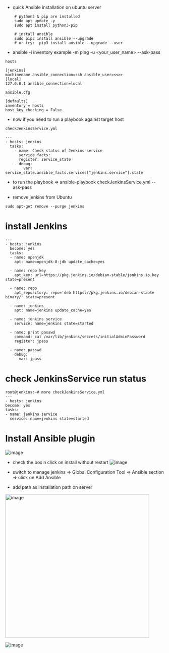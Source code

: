 - quick Ansible installation on ubuntu server

```
    # python3 & pip are installed
    sudo apt update -y
    sudo apt install python3-pip
     
    # install ansible
    sudo pip3 install ansible --upgrade
    # or try:  pip3 install ansible --upgrade --user
 ```
 
- ansible -i inventory example -m ping -u <your_user_name> --ask-pass

```
hosts

[jenkins]
machinename ansible_connection=ssh ansible_user=<<>>
[local]
127.0.0.1 ansible_connection=local

```

```
ansible.cfg

[defaults]
inventory = hosts
host_key_checking = False

```
- now if you need to run a playbook against target host
```
checkJenkinsService.yml

---
- hosts: jenkins
  tasks:
    - name: Check status of Jenkins service
      service_facts:
      register: service_state
    - debug:
        var: service_state.ansible_facts.services["jenkins.service"].state

```
- to run the playbook => ansible-playbook checkJenkinsService.yml --ask-pass

- remove jenkins from Ubuntu
```
sudo apt-get remove --purge jenkins
```
# install Jenkins
```
---
- hosts: jenkins
  become: yes
  tasks:
  - name: openjdk
    apt: name=openjdk-8-jdk update_cache=yes

  - name: repo key
    apt_key: url=https://pkg.jenkins.io/debian-stable/jenkins.io.key state=present

  - name: repo
    apt_repository: repo='deb https://pkg.jenkins.io/debian-stable binary/' state=present

  - name: jenkins
    apt: name=jenkins update_cache=yes

  - name: jenkins service
    service: name=jenkins state=started

  - name: print passwd
    command: cat /var/lib/jenkins/secrets/initialAdminPassword
    register: jpass

  - name: passwd
    debug:
      var: jpass
  ```
  
  # check JenkinsService run status
  ```
  root@jenkins:~# more checkJenkinsService.yml
---
- hosts: jenkins
  become: yes
  tasks:
  - name: jenkins service
    service: name=jenkins state=started
  ```
  
  # Install Ansible plugin
![image](https://user-images.githubusercontent.com/75510135/154173727-f816589e-2b44-417f-89f2-af7ab2545fe1.png)


- check the box n click on install without restart
![image](https://user-images.githubusercontent.com/75510135/154173854-a2e1f654-b7cc-4405-83e5-a72eb891844a.png)

- switch to manage jenkins => Global Configuration Tool => Ansible section => click on Add Ansible

- add path as installation path on server
<img width="456" alt="image" src="https://user-images.githubusercontent.com/75510135/154174135-46745963-eba3-4936-ad7f-e045198f466b.png">

![image](https://user-images.githubusercontent.com/75510135/154174225-2617d734-0e39-4e11-81d2-1f690851104f.png)

